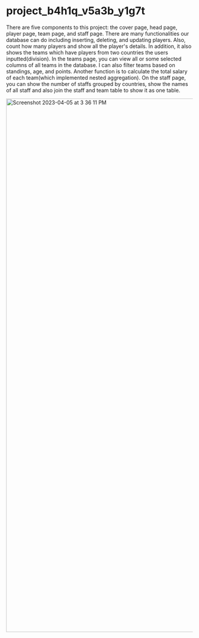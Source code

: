 ﻿# project_b4h1q_v5a3b_y1g7t


There are five components to this project: the cover page, head page, player page, team page, and staff page. There are many functionalities our database can do including inserting, deleting, and updating players. Also, count how many players and show all the player's details. In addition, it also shows the teams which have players from two countries the users inputted(division). 
In the teams page, you can view all or some selected columns of all teams in the database. I can also filter teams based on standings, age, and points. Another function is to calculate the total salary of each team(which implemented nested aggregation). 
On the staff page, you can show the number of staffs grouped by countries, show the names of all staff and also join the staff and team table to show it as one table.


<img width="1441" alt="Screenshot 2023-04-05 at 3 36 11 PM" src="https://media.github.students.cs.ubc.ca/user/16904/files/ea849352-e456-49a9-aa75-2b505702701b">
